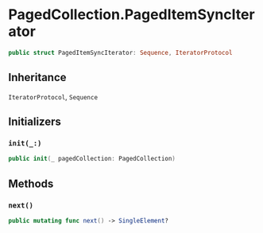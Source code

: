 # PagedCollection.PagedItemSyncIterator

``` swift
public struct PagedItemSyncIterator:​ Sequence, IteratorProtocol
```

## Inheritance

`IteratorProtocol`, `Sequence`

## Initializers

### `init(_:​)`

``` swift
public init(_ pagedCollection:​ PagedCollection)
```

## Methods

### `next()`

``` swift
public mutating func next() -> SingleElement?
```
